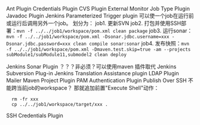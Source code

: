 Ant Plugin
Credentials Plugin
CVS Plugin
External Monitor Job Type Plugin
Javadoc Plugin
Jenkins Parameterized Trigger plugin
  可以使一个job在运行前或运行后调用另外一个job。
  划分为：
  job1. 更新SVN
  job2. 打包并使用SSH部署：`mvn -f ../../job1/workspace/pom.xml clean package`
  job3. 运行sonar：`mvn -f ../../job1/workspace/pom.xml -Dsonar.jdbc.username=xxx -Dsonar.jdbc.password=xxx clean compile sonar:sonar`
  job4. 发布快照：`mvn -f ../../job1/workspace/pom.xml -Dmaven.test.skip=true -am --projects subModule1/subModule11,submodel2 clean deploy`

Jenkins Sonar Plugin
  ？？？非必须？可以使用maven 插件取代
Jenkins Subversion Plug-in
Jenkins Translation Assistance plugin
LDAP Plugin
Mailer
Maven Project Plugin
PAM Authentication Plugin
Publish Over SSH
  不能跨当前job的workspace？
  那就追加前置"Execute Shell"动作：
```
  rm -fr xxx
  cp ../../job1/workspace/target/xxx .
```
SSH Credentials Plugin

